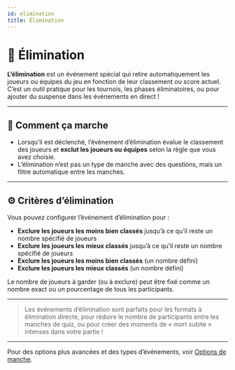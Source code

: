 ```yaml
---
id: elimination
title: Élimination
---
```


# 🚫 Élimination

**L’élimination** est un événement spécial qui retire automatiquement les joueurs ou équipes du jeu en fonction de leur classement ou score actuel.\
C’est un outil pratique pour les tournois, les phases éliminatoires, ou pour ajouter du suspense dans les événements en direct !

---

## 📝 Comment ça marche

- Lorsqu’il est déclenché, l’événement d’élimination évalue le classement des joueurs et **exclut les joueurs ou équipes** selon la règle que vous avez choisie.
- L’élimination n’est pas un type de manche avec des questions, mais un filtre automatique entre les manches.

---

## ⚙️ Critères d’élimination

Vous pouvez configurer l’événement d’élimination pour :

- **Exclure les joueurs les moins bien classés** jusqu’à ce qu’il reste un nombre spécifié de joueurs
- **Exclure les joueurs les mieux classés** jusqu’à ce qu’il reste un nombre spécifié de joueurs
- **Exclure les joueurs les moins bien classés** (un nombre défini)
- **Exclure les joueurs les mieux classés** (un nombre défini)

Le nombre de joueurs à garder (ou à exclure) peut être fixé comme un nombre exact ou un pourcentage de tous les participants.

---

> Les événements d’élimination sont parfaits pour les formats à élimination directe, pour réduire le nombre de participants entre les manches de quiz, ou pour créer des moments de « mort subite » intenses dans votre partie !

---

Pour des options plus avancées et des types d’événements, voir [Options de manche](../editor/008-round-options.md).

